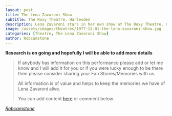 ```yaml
---
layout: post
title: The Lena Zavaroni Show
subtitle: The Roxy Theatre, Harlesden
description: Lena Zavaroni stars in her own show at The Roxy Theatre, Harlesden.
image: /assets/images/theatres/1977-12-01-the-lena-zavaroni-show.jpg
categories: [Theatre, The Lena Zavaroni Show]
author: Robcamstone
---
```


**Research is on going and hopefully I will be able to add more details**
> If anybody has information on this performance please add or let me know and I will add it for you or if you were lucky enough to be there then please consider sharing your Fan Stories/Memories with us.
>
> All information is of value and helps to keep the memories we have of Lena Zavaroni alive.
>
> You can add content [here](https://github.com/FanzOfLenaZavaroni/fanzoflenazavaroni.github.io) or comment below.

<cite>[Robcamstone](https://m.me/fanzoflenazavaroni)</cite>
